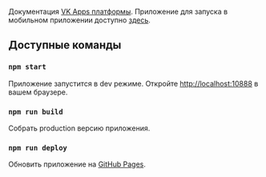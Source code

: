 Документация [VK Apps платформы](https://vk.com/dev/vk_apps_docs).
Приложение для запуска в мобильном приложении доступно [здесь](https://vk.com/app6625834).

## Доступные команды

### `npm start`
Приложение запустится в dev режиме. 
Откройте [http://localhost:10888](http://localhost:10888) в вашем браузере.

### `npm run build`
Собрать production версию приложения.

### `npm run deploy`
Обновить приложение на [GitHub Pages](https://tsivarev.github.io/currency/).
